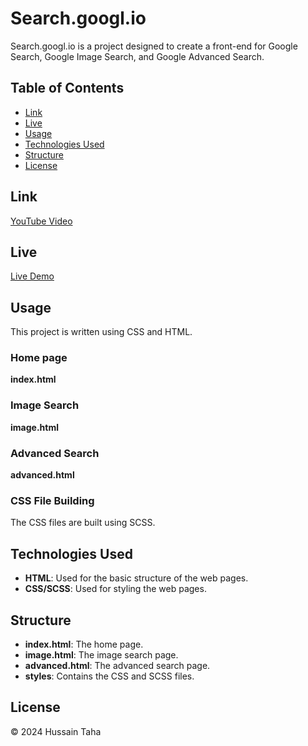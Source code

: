 # Search.googl.io

Search.googl.io is a project designed to create a front-end for Google Search, Google Image Search, and Google Advanced Search.

## Table of Contents
- [Link](#link)
- [Live](#live)
- [Usage](#usage)
- [Technologies Used](#technologies-used)
- [Structure](#structure)
- [License](#license)

## Link
[YouTube Video](https://youtu.be/qXiXzJiU0OE)

## Live
[Live Demo](https://elhussin.github.io/Search.googl.io/)

## Usage
This project is written using CSS and HTML.

### Home page
**index.html**

### Image Search
**image.html**

### Advanced Search
**advanced.html**

### CSS File Building
The CSS files are built using SCSS.

## Technologies Used
- **HTML**: Used for the basic structure of the web pages.
- **CSS/SCSS**: Used for styling the web pages.

## Structure
- **index.html**: The home page.
- **image.html**: The image search page.
- **advanced.html**: The advanced search page.
- **styles**: Contains the CSS and SCSS files.

## License
© 2024 Hussain Taha
